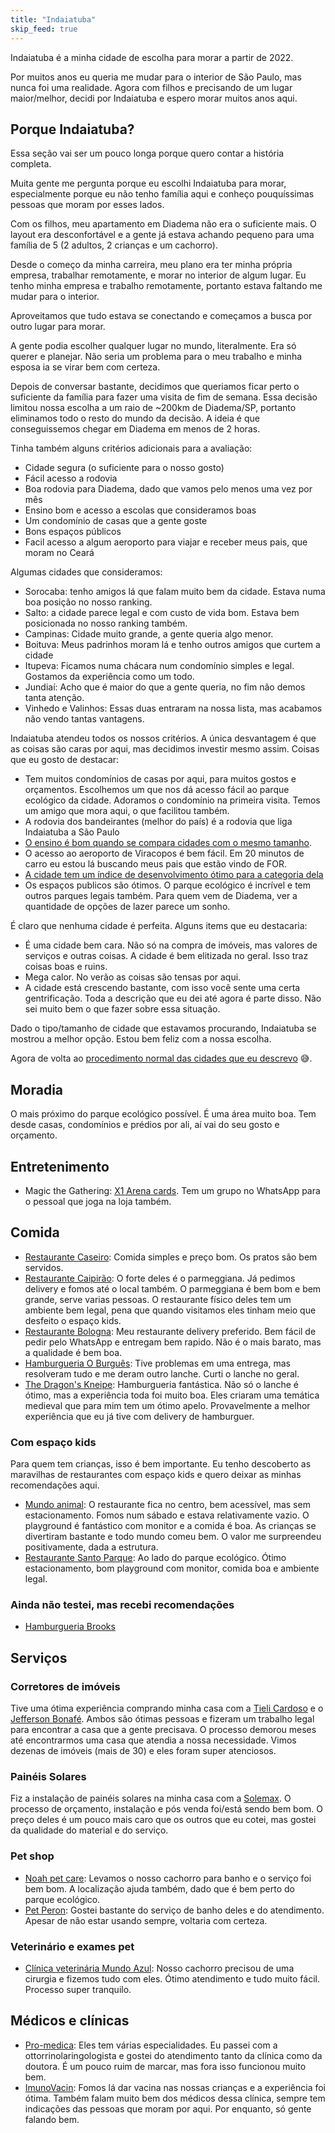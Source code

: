 ```yaml
---
title: "Indaiatuba"
skip_feed: true
---
```


Indaiatuba é a minha cidade de escolha para morar a partir de 2022.

Por muitos anos eu queria me mudar para o interior de São Paulo, mas nunca foi
uma realidade. Agora com filhos e precisando de um lugar maior/melhor, decidi
por Indaiatuba e espero morar muitos anos aqui.

## Porque Indaiatuba?

Essa seção vai ser um pouco longa porque quero contar a história completa.

Muita gente me pergunta porque eu escolhi Indaiatuba para morar, especialmente
porque eu não tenho família aqui e conheço pouquíssimas pessoas que moram por
esses lados.

Com os filhos, meu apartamento em Diadema não era o suficiente mais. O layout
era desconfortável e a gente já estava achando pequeno para uma família de 5 (2
adultos, 2 crianças e um cachorro).

Desde o começo da minha carreira, meu plano era ter minha própria empresa,
trabalhar remotamente, e morar no interior de algum lugar. Eu tenho minha
empresa e trabalho remotamente, portanto estava faltando me mudar para o
interior.

Aproveitamos que tudo estava se conectando e começamos a busca por outro lugar
para morar.

A gente podia escolher qualquer lugar no mundo, literalmente. Era só querer e
planejar. Não seria um problema para o meu trabalho e minha esposa ia se virar
bem com certeza.

Depois de conversar bastante, decidimos que queriamos ficar perto o suficiente
da família para fazer uma visita de fim de semana. Essa decisão limitou nossa
escolha a um raio de ~200km de Diadema/SP, portanto eliminamos todo o resto do
mundo da decisão. A ideia é que conseguissemos chegar em Diadema em menos de 2
horas.

Tinha também alguns critérios adicionais para a avaliação:

* Cidade segura (o suficiente para o nosso gosto)
* Fácil acesso a rodovia
* Boa rodovia para Diadema, dado que vamos pelo menos uma vez por mês
* Ensino bom e acesso a escolas que consideramos boas
* Um condomínio de casas que a gente goste
* Bons espaços públicos
* Facil acesso a algum aeroporto para viajar e receber meus pais, que moram no
  Ceará

Algumas cidades que consideramos:

* Sorocaba: tenho amigos lá que falam muito bem da cidade. Estava numa boa
  posição no nosso ranking.
* Salto: a cidade parece legal e com custo de vida bom. Estava bem posicionada
  no nosso ranking também.
* Campinas: Cidade muito grande, a gente queria algo menor.
* Boituva: Meus padrinhos moram lá e tenho outros amigos que curtem a cidade
* Itupeva: Ficamos numa chácara num condomínio simples e legal. Gostamos da
  experiência como um todo.
* Jundiaí: Acho que é maior do que a gente queria, no fim não demos tanta
  atenção.
* Vinhedo e Valinhos: Essas duas entraram na nossa lista, mas acabamos não
  vendo tantas vantagens.

Indaiatuba atendeu todos os nossos critérios. A única desvantagem é que as
coisas são caras por aqui, mas decidimos investir mesmo assim. Coisas que eu
gosto de destacar:

* Tem muitos condomínios de casas por aqui, para muitos gostos e orçamentos.
  Escolhemos um que nos dá acesso fácil ao parque ecológico da cidade. Adoramos
  o condomínio na primeira visita. Temos um amigo que mora aqui, o que
  facilitou também.
* A rodovia dos bandeirantes (melhor do país) é a rodovia que liga Indaiatuba a
  São Paulo
* [O ensino é bom quando se compara cidades com o mesmo
  tamanho](https://indaiatuba.sp.gov.br/relacoes-institucionais/imprensa/noticias/28869/).
* O acesso ao aeroporto de Viracopos é bem fácil. Em 20 minutos de carro eu
  estou lá buscando meus pais que estão vindo de FOR.
* [A cidade tem um índice de desenvolvimento ótimo para a categoria
  dela](https://indaiatuba.sp.gov.br/relacoes-institucionais/imprensa/noticias/28869/)
* Os espaços publicos são ótimos. O parque ecológico é incrível e tem outros
  parques legais também. Para quem vem de Diadema, ver a quantidade de opções
  de lazer parece um sonho.

É claro que nenhuma cidade é perfeita. Alguns items que eu destacaria:

* É uma cidade bem cara. Não só na compra de imóveis, mas valores de serviços e
  outras coisas. A cidade é bem elitizada no geral. Isso traz coisas boas e
  ruins.
* Mega calor. No verão as coisas são tensas por aqui.
* A cidade está crescendo bastante, com isso você sente uma certa
  gentrificação. Toda a descrição que eu dei até agora é parte disso. Não sei
  muito bem o que fazer sobre essa situação.

Dado o tipo/tamanho de cidade que estavamos procurando, Indaiatuba se mostrou a
melhor opção. Estou bem feliz com a nossa escolha.

Agora de volta ao [procedimento normal das cidades que eu descrevo](/places)
😅.

## Moradia

O mais próximo do parque ecológico possível. É uma área muito boa. Tem desde
casas, condomínios e prédios por ali, aí vai do seu gosto e orçamento.


## Entretenimento

* Magic the Gathering: [X1 Arena cards](https://www.x1arenacards.com.br/). Tem um grupo no WhatsApp para o pessoal que joga na loja também.


## Comida

* [Restaurante Caseiro](https://www.instagram.com/caseiro_restaurante): Comida
  simples e preço bom. Os pratos são bem servidos.
* [Restaurante Caipirão](https://maps.app.goo.gl/WSKELkm4XoQSeb9t8): O forte
  deles é o parmeggiana. Já pedimos delivery e fomos até o local também. O
  parmeggiana é bem bom e bem grande, serve varias pessoas. O restaurante
  físico deles tem um ambiente bem legal, pena que quando visitamos eles tinham
  meio que desfeito o espaço kids.
* [Restaurante Bologna](https://maps.app.goo.gl/BqKCd9pFCuuQEhkM8): Meu
  restaurante delivery preferido. Bem fácil de pedir pelo WhatsApp e entregam
  bem rapido. Não é o mais barato, mas a qualidade é bem boa.
* [Hamburgueria O Burguês](https://goo.gl/maps/fbQhvaCttbuhFNP88): Tive
  problemas em uma entrega, mas resolveram tudo e me deram outro lanche. Curti
  o lanche no geral.
* [The Dragon's Kneipe](https://www.instagram.com/thedragonskneipe/):
  Hamburgueria fantástica. Não só o lanche é ótimo, mas a experiência toda foi
  muito boa. Eles criaram uma temática medieval que para mim tem um ótimo
  apelo. Provavelmente a melhor experiência que eu já tive com delivery de
  hamburguer.


### Com espaço kids

Para quem tem crianças, isso é bem importante. Eu tenho descoberto as maravilhas
de restaurantes com espaço kids e quero deixar as minhas recomendações aqui.

* [Mundo animal](https://maps.app.goo.gl/fBbXKdsD7ZEC92bs8): O restaurante fica
  no centro, bem acessível, mas sem estacionamento. Fomos num sábado e estava
  relativamente vazio. O playground é fantástico com monitor e a comida é boa.
  As crianças se divertiram bastante e todo mundo comeu bem. O valor me
  surpreendeu positivamente, dada a estrutura.
* [Restaurante Santo Parque](https://maps.app.goo.gl/d3qeeWHMb95aS1vy8): Ao
  lado do parque ecológico. Ótimo estacionamento, bom playground com monitor,
  comida boa e ambiente legal.

### Ainda não testei, mas recebi recomendações

* [Hamburgueria Brooks](https://brookshamburgueriaindaiatuba.menudino.com/)


## Serviços

### Corretores de imóveis

Tive uma ótima experiência comprando minha casa com a [Tieli
Cardoso](https://www.tielicardoso.com.br/) e o [Jefferson
Bonafé](https://dlbimoveis.com.br/). Ambos são ótimas pessoas e fizeram um
trabalho legal para encontrar a casa que a gente precisava. O processo demorou
meses até encontrarmos uma casa que atendia a nossa necessidade. Vimos dezenas
de imóveis (mais de 30) e eles foram super atenciosos.

### Painéis Solares

Fiz a instalação de painéis solares na minha casa com a
[Solemax](https://solemax.eco.br/). O processo de orçamento, instalação e pós
venda foi/está sendo bem bom. O preço deles é um pouco mais caro que os outros
que eu cotei, mas gostei da qualidade do material e do serviço.

### Pet shop

* [Noah pet care](https://www.instagram.com/noah.pet.care): Levamos o nosso
  cachorro para banho e o serviço foi bem bom. A localização ajuda também, dado
  que é bem perto do parque ecológico.
* [Pet Peron](https://maps.app.goo.gl/5JGzCmbdXdpZoQcL8): Gostei bastante do
  serviço de banho deles e do atendimento. Apesar de não estar usando sempre,
  voltaria com certeza.

### Veterinário e exames pet

* [Clínica veterinária Mundo Azul](https://maps.app.goo.gl/ycgj4LNKA2HxLWYS8):
Nosso cachorro precisou de uma cirurgia e fizemos tudo com eles. Ótimo
atendimento e tudo muito fácil. Processo super tranquilo.


## Médicos e clínicas

* [Pro-medica](https://maps.app.goo.gl/pxna9iK4LPGYbPLX7): Eles tem várias
  especialidades. Eu passei com a ottorrinolaringologista e gostei do
  atendimento tanto da clínica como da doutora. É um pouco ruim de marcar, mas
  fora isso funcionou muito bem.
* [ImunoVacin](https://maps.app.goo.gl/sF5vjGChZNMu5LxD8): Fomos lá dar vacina
  nas nossas crianças e a experiência foi ótima. Também falam muito bem dos
  médicos dessa clínica, sempre tem indicações das pessoas que moram por aqui.
  Por enquanto, só gente falando bem.
